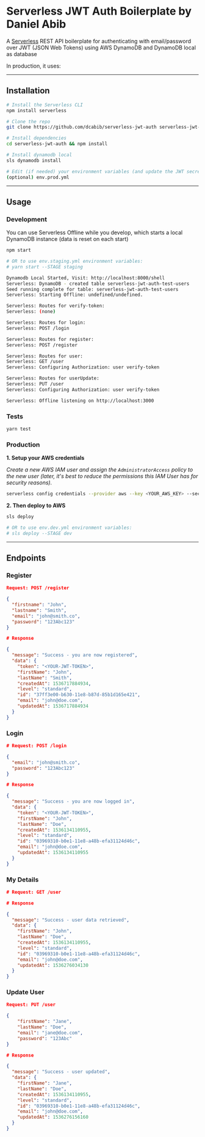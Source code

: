 # Serverless JWT Auth Boilerplate by Daniel Abib

A [Serverless](https://serverless.com/) REST API boilerplate for authenticating with email/password over JWT (JSON Web Tokens) using
AWS DynamoDB and DynamoDB local as database

In production, it uses:

---

## Installation

```bash
# Install the Serverless CLI
npm install serverless

# Clone the repo
git clone https://github.com/dcabib/serverless-jwt-auth serverless-jwt-auth

# Install dependencies
cd serverless-jwt-auth && npm install

# Install dynamodb local
sls dynamodb install

# Edit (if needed) your environment variables (and update the JWT secret)
(optional) env.prod.yml
```

---

## Usage

### Development

You can use Serverless Offline while you develop, which starts a local DynamoDB instance (data is reset on each start)

```bash
npm start

# OR to use env.staging.yml environment variables:
# yarn start --STAGE staging
```


```bash
Dynamodb Local Started, Visit: http://localhost:8000/shell
Serverless: DynamoDB - created table serverless-jwt-auth-test-users
Seed running complete for table: serverless-jwt-auth-test-users
Serverless: Starting Offline: undefined/undefined.

Serverless: Routes for verify-token:
Serverless: (none)

Serverless: Routes for login:
Serverless: POST /login

Serverless: Routes for register:
Serverless: POST /register

Serverless: Routes for user:
Serverless: GET /user
Serverless: Configuring Authorization: user verify-token

Serverless: Routes for userUpdate:
Serverless: PUT /user
Serverless: Configuring Authorization: user verify-token

Serverless: Offline listening on http://localhost:3000
```

### Tests

```bash
yarn test
```

### Production

__1. Setup your AWS credentials__

_Create a new AWS IAM user and assign the `AdministratorAccess` policy to the new user (later, it's best to reduce the permissions this IAM User has for security reasons)._

```bash
serverless config credentials --provider aws --key <YOUR_AWS_KEY> --secret <YOUR_AWS_SECRET>
```

__2. Then deploy to AWS__

```bash
sls deploy

# OR to use env.dev.yml environment variables:
# sls deploy --STAGE dev
```

---

## Endpoints

### Register

```json
Request: POST /register

{
  "firstname": "John",
  "lastname": "Smith",
  "email": "john@smith.co",
  "password": "123Abc123"
}

# Response

{
  "message": "Success - you are now registered",
  "data": {
    "token": "<YOUR-JWT-TOKEN>",
    "firstName": "John",
    "lastName": "Smith",
    "createdAt": 1536717884934,
    "level": "standard",
    "id": "37ff3e00-b630-11e8-b87d-85b1d165e421",
    "email": "john@doe.com",
    "updatedAt": 1536717884934
  }
}
```

### Login

```json
# Request: POST /login

{
  "email": "john@smith.co",
  "password": "123Abc123"
}

# Response

{
  "message": "Success - you are now logged in",
  "data": {
    "token": "<YOUR-JWT-TOKEN>",
    "firstName": "John",
    "lastName": "Doe",
    "createdAt": 1536134110955,
    "level": "standard",
    "id": "03969310-b0e1-11e8-a48b-efa31124d46c",
    "email": "john@doe.com",
    "updatedAt": 1536134110955
  }
}
```

### My Details

```json
# Request: GET /user

# Response

{
  "message": "Success - user data retrieved",
  "data": {
    "firstName": "John",
    "lastName": "Doe",
    "createdAt": 1536134110955,
    "level": "standard",
    "id": "03969310-b0e1-11e8-a48b-efa31124d46c",
    "email": "john@doe.com",
    "updatedAt": 1536276034130
  }
}
```


### Update User

```json
Request: PUT /user

{
	"firstName": "Jane",
	"lastName": "Doe",
	"email": "jane@doe.com",
	"password": "123Abc"
}

# Response

{
  "message": "Success - user updated",
  "data": {
    "firstName": "Jane",
    "lastName": "Doe",
    "createdAt": 1536134110955,
    "level": "standard",
    "id": "03969310-b0e1-11e8-a48b-efa31124d46c",
    "email": "john@doe.com",
    "updatedAt": 1536276156160
  }
}
```
